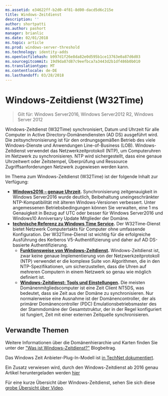 ```yaml
---
ms.assetid: e34622ff-b2d0-4f81-8d00-dacd5d6c215e
title: Windows-Zeitdienst
description: ''
author: shortpatti
ms.author: pashort
manager: brianlic
ms.date: 02/01/2018
ms.topic: article
ms.prod: windows-server-threshold
ms.technology: identity-adds
ms.openlocfilehash: b997d1f26e8da82e0d595b1ce13763e0a87d6d03
ms.sourcegitcommit: 19d9da87d87c9eefbca7a3443d2b1df486b0b010
ms.translationtype: MT
ms.contentlocale: de-DE
ms.lasthandoff: 03/28/2018
---
```

# <a name="windows-time-service-w32time"></a>Windows-Zeitdienst (W32Time)

>Gilt für: Windows Server2016, Windows Server2012 R2, Windows Server 2012

Windows-Zeitdienst (W32Time) synchronisiert, Datum und Uhrzeit für alle Computer in Active Directory-Domänendiensten (AD DS) ausgeführt wird. Die zeitsynchronisierung ist für den ordnungsgemäßen Betrieb des viele Windows-Dienste und Anwendungen Line-of-Business (LOB). Windows-Zeitdienst verwendet das Netzwerkzeitprotokoll (NTP), um Computeruhren im Netzwerk zu synchronisieren. NTP wird sichergestellt, dass eine genaue Uhrzeitwert oder Zeitstempel, Überprüfung und Ressource Zugriffsanforderungen Netzwerk zugewiesen werden kann.

Im Thema zum Windows-Zeitdienst (W32Time) ist der folgende Inhalt zur Verfügung:
- **[Windows2016 – genaue Uhrzeit](accurate-time.md).** Synchronisierung zeitgenauigkeit in Windows Server2016 wurde deutlich, Beibehaltung uneingeschränkter NTP-Kompatibilität mit älteren Windows-Versionen verbessert.  Unter angemessenen Betriebsbedingungen können Sie verwalten, eine 1 ms Genauigkeit in Bezug auf UTC oder besser für Windows Server2016 und Windows10 Anniversary Update Mitglieder der Domäne.
- **[technische Referenz zu Windows Time Service](windows-time-service-tech-ref.md).** Der W32Time-Dienst bietet Netzwerk Computertakts für Computer ohne umfassende Konfiguration. Der W32Time-Dienst ist wichtig für die erfolgreiche Ausführung des Kerberos V5-Authentifizierung und daher auf AD DS-basierte Authentifizierung.
    - **[Funktionsweise von Windows-Zeitdienst](How-the-Windows-Time-Service-Works.md).** Windows-Zeitdienst ist, zwar keine genaue Implementierung von der Netzwerkzeitprotokoll (NTP) verwendet er die komplexe Suite von Algorithmen, die in den NTP-Spezifikationen, um sicherzustellen, dass die Uhren auf mehreren Computern in einem Netzwerk so genau wie möglich definiert ist.
    - **[Windows-Zeitdienst: Tools und Einstellungen](Windows-Time-Service-Tools-and-Settings.md).** Die meisten Domänenmitgliedscomputer ist eine Zeit Client NT5DS, was bedeutet, dass sie Zeit aus der Domäne zu synchronisieren. Nur normalerweise eine Ausnahme ist der Domänencontroller, der als primärer Domänencontroller (PDC) Emulationsbetriebsmaster des der Stammdomäne der Gesamtstruktur, der in der Regel konfiguriert ist fungiert, Zeit mit einer externen Zeitquelle synchronisieren.

## <a name="related-topics"></a>Verwandte Themen
Weitere Informationen über die Domänenhierarchie und Karten finden Sie unter der ["Was ist Windows-Zeitdienst?"](https://blogs.msdn.microsoft.com/w32time/2007/07/07/what-is-windows-time-service/) Blogbeitrag.

Das Windows Zeit Anbieter-Plug-In-Modell ist [in TechNet dokumentiert](https://msdn.microsoft.com/en-us/library/windows/desktop/ms725475%28v=vs.85%29.aspx).

Ein Zusatz verwiesen wird, durch den Windows-Zeitdienst ab 2016 genau Artikel heruntergeladen werden [hier](http://windocs.blob.core.windows.net/windocs/WindowsTimeSyncAccuracy_Addendum.pdf)

Für eine kurze Übersicht über Windows-Zeitdienst, sehen Sie sich diese [grobe Übersicht über Video](https://aka.ms/WS2016TimeVideo).

<!-- In this guide
In this guide:
Windows Accurate Time
High Accuracy
Support Boundary
Configuration for High Accuracy
Traceability for Compliance
Best Practices
Technical Reference
How the Windows Time Service Works
Windows Time Service Tools and Settings
-->

